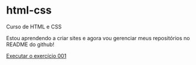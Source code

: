 # html-css
 Curso de HTML e CSS

 Estou aprendendo a criar sites e agora vou gerenciar meus repositórios no README do github!
 
 <a href="https://lidiafernandaa.github.io/html-css/exercicios/ex001/index.html">Executar o exercício 001</a>
